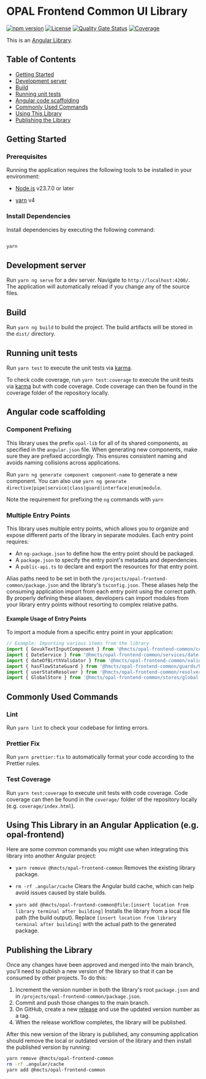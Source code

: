 # OPAL Frontend Common UI Library

[![npm version](https://img.shields.io/npm/v/@hmcts/opal-frontend-common)](https://www.npmjs.com/package/@hmcts/opal-frontend-common)
[![License](https://img.shields.io/npm/l/@hmcts/opal-frontend-common)](https://github.com/hmcts/opal-frontend-common-ui-lib/blob/main/LICENSE)
[![Quality Gate Status](https://sonarcloud.io/api/project_badges/measure?project=hmcts_opal-frontend-common-ui-lib&metric=alert_status)](https://sonarcloud.io/summary/new_code?id=hmcts_opal-frontend-common-ui-lib)
[![Coverage](https://sonarcloud.io/api/project_badges/measure?project=hmcts_opal-frontend-common-ui-lib&metric=coverage)](https://sonarcloud.io/summary/new_code?id=hmcts_opal-frontend-common-ui-lib)

This is an [Angular Library](https://angular.dev/tools/libraries).

## Table of Contents

- [Getting Started](#getting-started)
- [Development server](#development-server)
- [Build](#build)
- [Running unit tests](#running-unit-tests)
- [Angular code scaffolding](#angular-code-scaffolding)
- [Commonly Used Commands](#commonly-used-commands)
- [Using This Library](#using-this-library-in-an-angular-application-eg-opal-frontend)
- [Publishing the Library](#publishing-the-library)

## Getting Started

### Prerequisites

Running the application requires the following tools to be installed in your environment:

- [Node.js](https://nodejs.org/) v23.7.0 or later

- [yarn](https://yarnpkg.com/) v4

### Install Dependencies

Install dependencies by executing the following command:

```bash

yarn

```

## Development server

Run `yarn ng serve` for a dev server. Navigate to `http://localhost:4200/`. The application will automatically reload if you change any of the source files.

## Build

Run `yarn ng build` to build the project. The build artifacts will be stored in the `dist/` directory.

## Running unit tests

Run `yarn test` to execute the unit tests via [karma](https://karma-runner.github.io/latest/index.html).

To check code coverage, run `yarn test:coverage` to execute the unit tests via [karma](https://karma-runner.github.io/latest/index.html) but with code coverage.
Code coverage can then be found in the coverage folder of the repository locally.

## Angular code scaffolding

### Component Prefixing

This library uses the prefix `opal-lib` for all of its shared components, as specified in the `angular.json` file. When generating new components, make sure they are prefixed accordingly. This ensures consistent naming and avoids naming collisions across applications.

Run `yarn ng generate component component-name` to generate a new component. You can also use `yarn ng generate directive|pipe|service|class|guard|interface|enum|module`.

Note the requirement for prefixing the `ng` commands with `yarn`

### Multiple Entry Points

This library uses multiple entry points, which allows you to organize and expose different parts of the library in separate modules. Each entry point requires:

- An `ng-package.json` to define how the entry point should be packaged.
- A `package.json` to specify the entry point's metadata and dependencies.
- A `public-api.ts` to declare and export the resources for that entry point.

Alias paths need to be set in both the `/projects/opal-frontend-common/package.json` and the library's `tsconfig.json`. These aliases help the consuming application import from each entry point using the correct path. By properly defining these aliases, developers can import modules from your library entry points without resorting to complex relative paths.

#### Example Usage of Entry Points

To import a module from a specific entry point in your application:

```ts
// Example: Importing various items from the library
import { GovukTextInputComponent } from '@hmcts/opal-frontend-common/components/govuk/govuk-text-input';
import { DateService } from '@hmcts/opal-frontend-common/services/date-service';
import { dateOfBirthValidator } from '@hmcts/opal-frontend-common/validators/date-of-birth';
import { hasFlowStateGuard } from '@hmcts/opal-frontend-common/guards/has-flow-state';
import { userStateResolver } from '@hmcts/opal-frontend-common/resolvers/user-state';
import { GlobalStore } from '@hmcts/opal-frontend-common/stores/global';
```

## Commonly Used Commands

### Lint

Run `yarn lint` to check your codebase for linting errors.

### Prettier Fix

Run `yarn prettier:fix` to automatically format your code according to the Prettier rules.

### Test Coverage

Run `yarn test:coverage` to execute unit tests with code coverage. Code coverage can then be found in the `coverage/` folder of the repository locally (e.g. `coverage/index.html`).

## Using This Library in an Angular Application (e.g. opal-frontend)

Here are some common commands you might use when integrating this library into another Angular project:

- `yarn remove @hmcts/opal-frontend-common`
  Removes the existing library package.

- `rm -rf .angular/cache`
  Clears the Angular build cache, which can help avoid issues caused by stale builds.

- `yarn add @hmcts/opal-frontend-common@file:[insert location from library terminal after building]`
  Installs the library from a local file path (the build output). Replace `[insert location from library terminal after building]` with the actual path to the generated package.

## Publishing the Library

Once any changes have been approved and merged into the main branch, you'll need to publish a new version of the library so that it can be consumed by other projects. To do this:

1. Increment the version number in both the library's root `package.json` and in `/projects/opal-frontend-common/package.json`.
2. Commit and push those changes to the main branch.
3. On GitHub, create a new [release](https://github.com/hmcts/opal-frontend-common-ui-lib/releases) and use the updated version number as a tag.
4. When the release workflow completes, the library will be published.

After this new version of the library is published, any consuming application should remove the local or outdated version of the library and then install the published version by running:

```bash
yarn remove @hmcts/opal-frontend-common
rm -rf .angular/cache
yarn add @hmcts/opal-frontend-common
```
